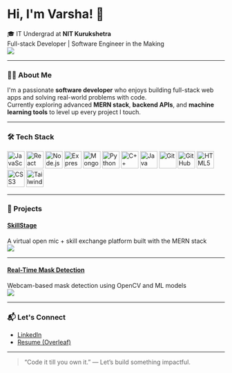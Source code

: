 # Hi, I'm Varsha! 👋

🎓 IT Undergrad at **NIT Kurukshetra**  
 Full-stack Developer | Software Engineer in the Making  
![](https://komarev.com/ghpvc/?username=varshaazz&color=0e75b6&style=flat)

---

### 👩‍💻 About Me

I'm a passionate **software developer** who enjoys building full-stack web apps and solving real-world problems with code.  
Currently exploring advanced **MERN stack**, **backend APIs**, and **machine learning tools** to level up every project I touch.


---

### 🛠 Tech Stack

<p align="left">
  <img src="https://cdn.jsdelivr.net/gh/devicons/devicon/icons/javascript/javascript-original.svg" alt="JavaScript" width="40" height="40"/>
  <img src="https://cdn.jsdelivr.net/gh/devicons/devicon/icons/react/react-original.svg" alt="React" width="40" height="40"/>
  <img src="https://cdn.jsdelivr.net/gh/devicons/devicon/icons/nodejs/nodejs-original.svg" alt="Node.js" width="40" height="40"/>
  <img src="https://cdn.jsdelivr.net/gh/devicons/devicon/icons/express/express-original.svg" alt="Express" width="40" height="40"/>
  <img src="https://cdn.jsdelivr.net/gh/devicons/devicon/icons/mongodb/mongodb-original.svg" alt="MongoDB" width="40" height="40"/>
  <img src="https://cdn.jsdelivr.net/gh/devicons/devicon/icons/python/python-original.svg" alt="Python" width="40" height="40"/>
  <img src="https://cdn.jsdelivr.net/gh/devicons/devicon/icons/cplusplus/cplusplus-original.svg" alt="C++" width="40" height="40"/>
  <img src="https://cdn.jsdelivr.net/gh/devicons/devicon/icons/java/java-original.svg" alt="Java" width="40" height="40"/>
  <img src="https://cdn.jsdelivr.net/gh/devicons/devicon/icons/git/git-original.svg" alt="Git" width="40" height="40"/>
  <img src="https://cdn.jsdelivr.net/gh/devicons/devicon/icons/github/github-original.svg" alt="GitHub" width="40" height="40"/>
  <img src="https://cdn.jsdelivr.net/gh/devicons/devicon/icons/html5/html5-original.svg" alt="HTML5" width="40" height="40"/>
  <img src="https://cdn.jsdelivr.net/gh/devicons/devicon/icons/css3/css3-original.svg" alt="CSS3" width="40" height="40"/>
  <img src="https://cdn.jsdelivr.net/gh/devicons/devicon/icons/tailwindcss/tailwindcss-plain.svg" alt="Tailwind" width="40" height="40"/>
</p>

---

### 🚀 Projects

####  [SkillStage](https://github.com/varshaazz/SkillStage)  
A virtual open mic + skill exchange platform built with the MERN stack   
![](https://komarev.com/ghpvc/?username=varshaazz&label=SkillStage+Views&color=0e75b6&style=flat-square)

---

####  [Real-Time Mask Detection](https://github.com/varshaazz/RealTime-Mask-Detection)  
Webcam-based mask detection using OpenCV and ML models  
![](https://komarev.com/ghpvc/?username=varshaazz&label=Mask+Detection+Views&color=0e75b6&style=flat-square)

---

### 📬 Let's Connect

- [LinkedIn](https://www.linkedin.com/in/varsha-yadav-460008225/)  
- [Resume (Overleaf)](https://[your-resume-link](https://www.overleaf.com/read/vmdmtcphrwjt#eddefc))

---

> “Code it till you own it.” — Let’s build something impactful.
